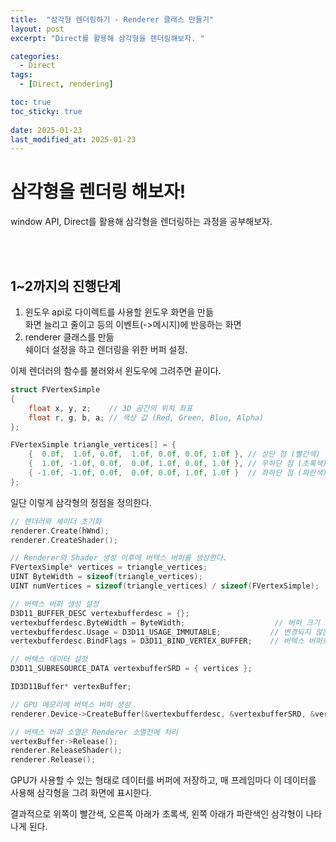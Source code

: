 ```yaml
---
title:  "삼각형 렌더링하기 - Renderer 클래스 만들기"
layout: post
excerpt: "Direct를 활용해 삼각형을 렌더링해보자. "

categories:
  - Direct
tags:
  - [Direct, rendering]

toc: true
toc_sticky: true
 
date: 2025-01-23
last_modified_at: 2025-01-23
---
```


# 삼각형을 렌더링 해보자!

window API, Direct를 활용해 삼각형을 렌더링하는 과정을 공부해보자. 

<br>


<br>

## 1~2까지의 진행단계

1. 윈도우 api로 다이렉트를 사용할 윈도우 화면을 만듦  
화면 늘리고 줄이고 등의 이벤트(->메시지)에 반응하는 화면
2. renderer 클래스를 만듦  
쉐이더 설정을 하고 렌더링을 위한 버퍼 설정.

이제 렌더러의 함수를 불러와서 윈도우에 그려주면 끝이다. 


~~~cpp
struct FVertexSimple
{
    float x, y, z;    // 3D 공간의 위치 좌표
    float r, g, b, a; // 색상 값 (Red, Green, Blue, Alpha)
};

FVertexSimple triangle_vertices[] = {
    {  0.0f,  1.0f, 0.0f,  1.0f, 0.0f, 0.0f, 1.0f }, // 상단 점 (빨간색)
    {  1.0f, -1.0f, 0.0f,  0.0f, 1.0f, 0.0f, 1.0f }, // 우하단 점 (초록색)
    { -1.0f, -1.0f, 0.0f,  0.0f, 0.0f, 1.0f, 1.0f }  // 좌하단 점 (파란색)
};
~~~
일단 이렇게 삼각형의 정점을 정의한다.


~~~cpp
// 렌더러와 셰이더 초기화
renderer.Create(hWnd);
renderer.CreateShader();

// Renderer와 Shader 생성 이후에 버텍스 버퍼를 생성한다.
FVertexSimple* vertices = triangle_vertices;
UINT ByteWidth = sizeof(triangle_vertices);
UINT numVertices = sizeof(triangle_vertices) / sizeof(FVertexSimple);

// 버텍스 버퍼 생성 설정
D3D11_BUFFER_DESC vertexbufferdesc = {};
vertexbufferdesc.ByteWidth = ByteWidth;                    // 버퍼 크기
vertexbufferdesc.Usage = D3D11_USAGE_IMMUTABLE;           // 변경되지 않는 데이터
vertexbufferdesc.BindFlags = D3D11_BIND_VERTEX_BUFFER;    // 버텍스 버퍼로 사용

// 버텍스 데이터 설정
D3D11_SUBRESOURCE_DATA vertexbufferSRD = { vertices };

ID3D11Buffer* vertexBuffer;

// GPU 메모리에 버텍스 버퍼 생성
renderer.Device->CreateBuffer(&vertexbufferdesc, &vertexbufferSRD, &vertexBuffer);

// 버텍스 버퍼 소멸은 Renderer 소멸전에 처리 
vertexBuffer->Release();
renderer.ReleaseShader();
renderer.Release();

~~~

GPU가 사용할 수 있는 형태로 데이터를 버퍼에 저장하고, 매 프레임마다 이 데이터를 사용해 삼각형을 그려 화면에 표시한다. 

결과적으로 위쪽이 빨간색, 오른쪽 아래가 초록색, 왼쪽 아래가 파란색인 삼각형이 나타나게 된다. 